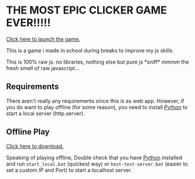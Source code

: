 # THE MOST EPIC CLICKER GAME EVER!!!!!

[Click here to launch the game.](https://realmcoded.github.io/the-most-epic-clicker-game-ever/)

This is a game i made in school during breaks to improve my js skills.

This is 100% raw js. no libraries, nothing else but pure js 
\*sniff* *mmmm* the fresh smell of raw javascript...

## Requirements

There aren't really any requirements since this *is* as web app. However, if you do want to play offline (for some reason), you need to install [Python](https://www.python.org/downloads/) to start a local server (http.server).

## Offline Play

[Click here to download.](https://github.com/RealMCoded/the-most-epic-clicker-game-ever/archive/refs/heads/master.zip)

Speaking of playing offline, Double check that you have [Python](https://www.python.org/downloads/) installed and run `start_local.bat` (quickest way) or `host-test-server.bat` (easier to set a custom IP and Port) to start a localhost server.
